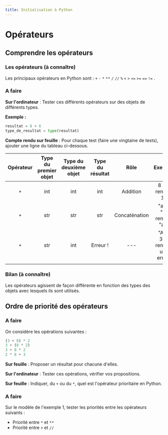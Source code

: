```yaml
---
title: Initialisation à Python
---
```


# Opérateurs


<link rel="stylesheet" href="../assets/style.css" />


## Comprendre les opérateurs

### Les opérateurs (à connaître)

Les principaux opérateurs en Python sont : `+` `-` `*` `**` `/` `//` `%` `<` `>` `<=` `>=` `==` `!=` .

### A faire

__Sur l'ordinateur__ : Tester ces différents opérateurs sur des objets de différents types.

**Exemple :**

```python
resultat = 8 + 6
type_de_resultat = type(resultat)
```

__Compte rendu sur feuille__ : Pour chaque test (faire une vingtaine de tests), ajouter une ligne du tableau ci-dessous.

| Opérateur | Type du premier objet	| Type du deuxième objet	| Type du résultat	| Rôle	| Exemple |
|:---:|:---:|:---:|:---:|:---:|:---:|
|`+` |	int |	int	 | int	| Addition |	8 + 6 renvoie 14 |
|`+` |	str	|str	|str	|Concaténation	|"a" + "b" renvoie "ab"|
|`+` |	str	|int	|Erreur !|	---	|"A" + 310 renvoie une erreur|
|  |        |       |        |      |                            |
 	 	 	 	 	 
 	 	 	 	 	 
###  Bilan (à connaître)
Les opérateurs agissent de façon différente en fonction des types des objets avec lesquels ils sont utilisés.

## Ordre de priorité des opérateurs
### A faire
On considère les opérations suivantes :
```python
(3 + 8) * 2
3 + (8 * 2)
3 + 8 * 2
2 * 8 + 3
```
__Sur feuille__ : Proposer un résultat pour chacune d'elles.

__Sur l'ordinateur__ : Tester ces opérations, vérifier vos propositions.

__Sur feuille__ : Indiquer, du `+` ou du `*`, quel est l'opérateur prioritaire en Python.

### A faire
Sur le modèle de l'exemple 1, tester les priorités entre les opérateurs suivants :

- Priorité entre `*` et `**`
- Priorité entre `+` et `//`
